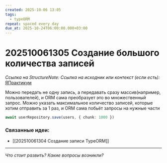 ```yaml
---
created: 2025-10-06 13:05
tags:
  - typeORM
repeat: spaced every day
due_at: 2025-10-24T06:00:00.000+03:00
---
```

# 202510061305 Создание большого количества записей

*Ссылка на StructureNote:*
*Ссылка на исходник или контекст (если есть):* [ЯПрактикум](https://practicum.yandex.ru/trainer/backend-nodejs/lesson/5674c491-8940-41ba-bf49-d6da1cbe2337/task/24675584-eb8b-412b-9acc-05a6f5d3a8c3)

Можно передать не одну запись, а передавать сразу массив(например, пользователей), и ORM сама преобразует это во множественный запрос. Можно указать максимальное количество записей, которые хотим отправить за 1 раз, и ORM сама побьёт запросы на нужные части

```ts
await userRepository.save(users, { chunk: 1000 })
```

### Связанные идеи:

* [[202510061304 Создание записи TypeORM]]
---

*Что стоит развить? Какие вопросы возникли?*
